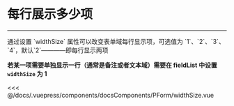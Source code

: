 # 每行展示多少项

---

<common-code-format>
  <docsComponents-PForm-widthSize slot="source"></docsComponents-PForm-widthSize>
   通过设置 `widthSize` 属性可以改变表单域每行显示项，可选值为 `1`、`2`、`3`、`4`，默认`2`————即每行显示两项

**若某一项需要单独显示一行（通常是备注或者文本域）需要在 fieldList 中设置 `widthSize` 为 1**

<<< @/docs/.vuepress/components/docsComponents/PForm/widthSize.vue
</common-code-format>
